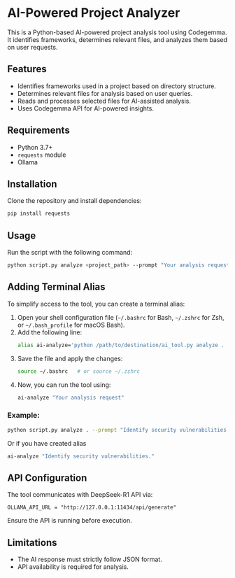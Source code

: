 # AI-Powered Project Analyzer

This is a Python-based AI-powered project analysis tool using Codegemma. It identifies frameworks, determines relevant files, and analyzes them based on user requests.

## Features
- Identifies frameworks used in a project based on directory structure.
- Determines relevant files for analysis based on user queries.
- Reads and processes selected files for AI-assisted analysis.
- Uses Codegemma API for AI-powered insights.

## Requirements
- Python 3.7+
- `requests` module
- Ollama 

## Installation
Clone the repository and install dependencies:
```sh
pip install requests
```

## Usage
Run the script with the following command:
```sh
python script.py analyze <project_path> --prompt "Your analysis request"
```


## Adding Terminal Alias

To simplify access to the tool, you can create a terminal alias:

1. Open your shell configuration file (`~/.bashrc` for Bash, `~/.zshrc` for Zsh, or `~/.bash_profile` for macOS Bash).
2. Add the following line:
   ```sh
   alias ai-analyze='python /path/to/destination/ai_tool.py analyze . --prompt'
   ```
3. Save the file and apply the changes:
   ```sh
   source ~/.bashrc   # or source ~/.zshrc
   ```
4. Now, you can run the tool using:
   ```sh
   ai-analyze "Your analysis request"
   ```


### Example:
```sh
python script.py analyze . --prompt "Identify security vulnerabilities." # '.' is necessary for determining the root directory
```

Or if you have created alias

```sh
ai-analyze "Identify security vulnerabilities." 
```

## API Configuration
The tool communicates with DeepSeek-R1 API via:
```
OLLAMA_API_URL = "http://127.0.0.1:11434/api/generate"
```
Ensure the API is running before execution.

## Limitations
- The AI response must strictly follow JSON format.
- API availability is required for analysis.


